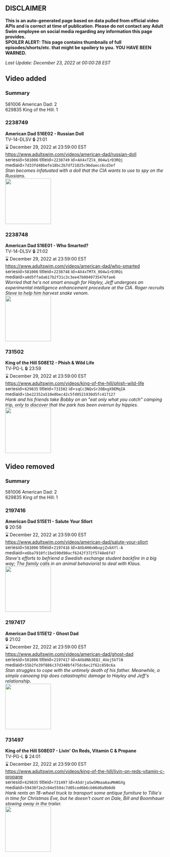 ## DISCLAIMER
**This is an auto-generated page based on data pulled from official video APIs and is correct at time of publication. Please do not contact any Adult Swim employee on social media regarding any information this page provides.**  
**SPOILER ALERT: This page contains thumbnails of full episodes/shorts/etc. that might be spoilery to you. YOU HAVE BEEN WARNED.**  

_Last Update: December 23, 2022 at 00:00:28 EST_
## Video added
### Summary
581006 American Dad: 2  
629835 King of the Hill: 1  
### 2238749
**American Dad S16E02 - Russian Doll**  
TV-14-DLSV 🔒 21:01  
⌛ December 29, 2022 at 23:59:00 EST  
https://www.adultswim.com/videos/american-dad/russian-doll  
seriesid=`581006` titleid=`2238749` id=`AX4xTZlk_0O4w1rD3RQj` mediaid=`7d33fd40befe18bc2b7df21025c9bdaecc6cd3ef`  
_Stan becomes infatuated with a doll that the CIA wants to use to spy on the Russians._  
<a href="https://media.cdn.adultswim.com/uploads/20220106/thumbnails/2_2216163174-AmericanDad_1502_RussianDoll.png"><img src="https://media.cdn.adultswim.com/uploads/20220106/thumbnails/2_2216163174-AmericanDad_1502_RussianDoll.png" height="144px" /></a>
### 2238748
**American Dad S16E01 - Who Smarted?**  
TV-14-DLSV 🔒 21:02  
⌛ December 29, 2022 at 23:59:00 EST  
https://www.adultswim.com/videos/american-dad/who-smarted  
seriesid=`581006` titleid=`2238748` id=`AX4xTM7X_0O4w1rD3RQi` mediaid=`a0d5ffada617b2f31c3c3ee47b0849735476fae6`  
_Worried that he's not smart enough for Hayley, Jeff undergoes an experimental intelligence enhancement procedure at the CIA. Roger recruits Steve to help him harvest snake venom._  
<a href="https://media.cdn.adultswim.com/uploads/20220106/thumbnails/2_22161630121-AmericanDad_1501_WhoSmarted.png"><img src="https://media.cdn.adultswim.com/uploads/20220106/thumbnails/2_22161630121-AmericanDad_1501_WhoSmarted.png" height="144px" /></a>
### 731502
**King of the Hill S08E12 - Phish & Wild Life**  
TV-PG-L 🔒 23:59  
⌛ December 29, 2022 at 23:59:00 EST  
https://www.adultswim.com/videos/king-of-the-hill/phish-wild-life  
seriesid=`629835` titleid=`731502` id=`sqCc3NQvSr2OBxgX9EMqIA` mediaid=`1be22352a510e0bec42c5fd0521930d5fc417127`  
_Hank and his friends take Bobby on an "eat only what you catch" camping trip, only to discover that the park has been overrun by hippies._  
<a href="https://i.cdn.turner.com/adultswim/big/image-upload/thumbnails/thumb-2_image-15203538448765.jpg"><img src="https://i.cdn.turner.com/adultswim/big/image-upload/thumbnails/thumb-2_image-15203538448765.jpg" height="144px" /></a>
## Video removed
### Summary
581006 American Dad: 2  
629835 King of the Hill: 1  
### 2197416
**American Dad S15E11 - Salute Your Sllort**  
 🔒 20:58  
⌛ December 22, 2022 at 23:59:00 EST  
https://www.adultswim.com/videos/american-dad/salute-your-sllort  
seriesid=`581006` titleid=`2197416` id=`AXb4H0xWbxpjZvbXYl-A` mediaid=`e6ba7910fc1be590d90acf6242f372f5748e6f47`  
_Steve's efforts to befriend a Swedish exchange student backfire in a big way; The family calls in an animal behaviorist to deal with Klaus._  
<a href="https://media.cdn.adultswim.com/uploads/20210112/thumbnails/2_211121442446-americandad_1412_air_cid-GW67D-SaluteYourSllort.jpg"><img src="https://media.cdn.adultswim.com/uploads/20210112/thumbnails/2_211121442446-americandad_1412_air_cid-GW67D-SaluteYourSllort.jpg" height="144px" /></a>
### 2197417
**American Dad S15E12 - Ghost Dad**  
 🔒 21:02  
⌛ December 22, 2022 at 23:59:00 EST  
https://www.adultswim.com/videos/american-dad/ghost-dad  
seriesid=`581006` titleid=`2197417` id=`AXb8Nb3EQJ_4Uej5kTlN` mediaid=`55b2fe39f886c37d340bf475dc6ec2f62c850c6a`  
_Stan struggles to cope with the untimely death of his father. Meanwhile, a simple canoeing trip does catastrophic damage to Hayley and Jeff's relationship._  
<a href="https://media.cdn.adultswim.com/uploads/20210113/thumbnails/2_21113945464-americandad_1413_air_cid-D8CWH-GhostDad.jpg"><img src="https://media.cdn.adultswim.com/uploads/20210113/thumbnails/2_21113945464-americandad_1413_air_cid-D8CWH-GhostDad.jpg" height="144px" /></a>
### 731497
**King of the Hill S08E07 - Livin' On Reds, Vitamin C & Propane**  
TV-PG-L 🔒 24:01  
⌛ December 22, 2022 at 23:59:00 EST  
https://www.adultswim.com/videos/king-of-the-hill/livin-on-reds-vitamin-c-propane  
seriesid=`629835` titleid=`731497` id=`A5drjaSwSMmaaAauMmNGXg` mediaid=`59430f2e2c04e5594c7d05ced6b6cb06d0a9b0d6`  
_Hank rents an 18-wheel truck to transport some antique furniture to Tillie's in time for Christmas Eve, but he doesn't count on Dale, Bill and Boomhauer stowing away in the trailer._  
<a href="https://media.cdn.adultswim.com/uploads/20220204/thumbnails/2_222415356-KingOfTheHill_805_LivinOnRedsVitaminCAndPropane.png"><img src="https://media.cdn.adultswim.com/uploads/20220204/thumbnails/2_222415356-KingOfTheHill_805_LivinOnRedsVitaminCAndPropane.png" height="144px" /></a>
